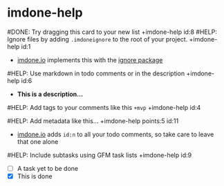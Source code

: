 imdone-help
====
#DONE: Try dragging this card to your new list +imdone-help id:8
#HELP: Ignore files by adding `.imdoneignore` to the root of your project. +imdone-help id:1
- [imdone.io](https://imdone.io) implements this with the [ignore package](https://www.npmjs.com/package/ignore)

#HELP: Use markdown in todo comments or in the description +imdone-help id:6
- **This is a description...**

#HELP: Add tags to your comments like this `+mvp` +imdone-help id:4

#HELP: Add metadata like this... +imdone-help points:5 id:11
- [imdone.io](https://imdone.io) adds `id:n` to all your todo comments, so take care to leave that one alone

#HELP: Include subtasks using GFM task lists +imdone-help id:9
- [ ] A task yet to be done
- [x] This is done
